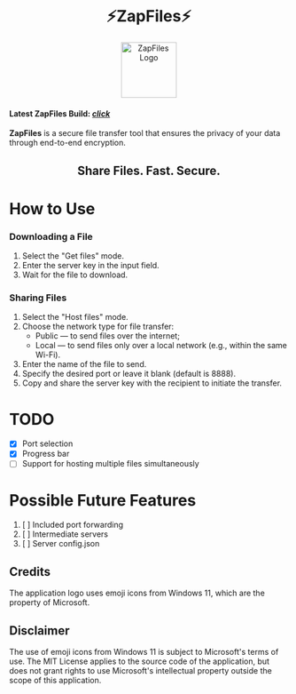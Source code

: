 <div align="center">
  <h1>⚡ZapFiles⚡</h1>
  <img src="assets/ZapFiles-logo.png" alt="ZapFiles Logo" height="100">
</div>

#### Latest ZapFiles Build: [*click*](https://github.com/ahakahacker/ZapFiles/releases/latest/download/Setup-x64.exe)

**ZapFiles** is a secure file transfer tool that ensures the privacy of your data through end-to-end encryption.

<h2 align="center">Share Files. Fast. Secure.</h2>

# How to Use
### Downloading a File
1. Select the "Get files" mode.
2. Enter the server key in the input field.
3. Wait for the file to download.

### Sharing Files
1. Select the "Host files" mode.
2. Choose the network type for file transfer:
   - Public — to send files over the internet;
   - Local — to send files only over a local network (e.g., within the same Wi-Fi).
3. Enter the name of the file to send.
4. Specify the desired port or leave it blank (default is 8888).
5. Copy and share the server key with the recipient to initiate the transfer.

# TODO
- [x] Port selection
- [x] Progress bar
- [ ] Support for hosting multiple files simultaneously

# Possible Future Features
1. [ ] Included port forwarding
2. [ ] Intermediate servers
3. [ ] Server config.json

## Credits
The application logo uses emoji icons from Windows 11, which are the property of Microsoft. 
## Disclaimer
The use of emoji icons from Windows 11 is subject to Microsoft's terms of use. The MIT License applies to the source code of the application, but does not grant rights to use Microsoft's intellectual property outside the scope of this application.
